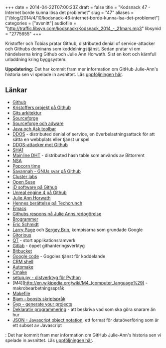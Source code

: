 +++
date = 2014-04-22T07:00:23Z
draft = false
title = "Kodsnack 47 - Internet borde kunna lösa det problemet"
slug = "47"
aliases = ["/blog/2014/4/10/kodsnack-46-internet-borde-kunna-lsa-det-problemet"]
categories = ["avsnitt"]
audiofile = "http://traffic.libsyn.com/kodsnack/Kodsnack_2014_-_21mars.mp3"
libsynid = "2775655"
+++

Kristoffer och Tobias pratar Github, distributed denial of
service-attacker och Githubs dominans som koddelningstjänst. Sedan
pratar vi om händelserna kring Github och Julie Ann Horwath. Sist en
kort och kärnfull urladdning kring byggsystem.

**Uppdatering:** Det har kommit fram mer information om GitHub Julie-Ann's
historia sen vi spelade in avsnittet. Läs [uppföljningen här](http://techcrunch.com/2014/04/21/github-denies-allegations-of-gender-based-harassment-co-founder-preston-werner-resigns/).


## Länkar ##

* [Github](https://www.github.com)
* [Kristoffers projekt på Github](https://github.com/krig)
* [Gits arkitektur](http://aosabook.org/en/git.html)
* [Sourceforge](http://sourceforge.net)
* [Sourceforge och adware](http://sourceforge.net/blog/today-we-offer-devshare-beta-a-sustainable-way-to-fund-open-source-software/)
* [Java och Ask toolbar](http://www.change.org/petitions/oracle-corporation-stop-bundling-ask-toolbar-with-the-java-installer)
* [DDOS](http://en.wikipedia.org/wiki/Ddos#Distributed_attack) - distributed denial of service, en överbelastningsattack för att sätta en webbplats eller tjänst ur spel
* [DDOS-attacker mot Github](https://github.com/blog/1796-denial-of-service-attacks)
* [SHA1](http://en.wikipedia.org/wiki/Sha1)
* [Mainline DHT](http://en.wikipedia.org/wiki/Mainline_DHT) - distributed hash table som används av Bittorrent
* [NSA](http://en.wikipedia.org/wiki/National_Security_Agency)
* [Popcorn time](http://techcrunch.com/2014/03/16/popcorn-time-is-back/)
* [Savannah - GNUs svar på Github](http://savannah.nongnu.org)
* [Cluster labs](http://clusterlabs.org)
* [Open Suse](http://www.opensuse.org/en/)
* [iD software på Github](https://github.com/id-Software)
* [Unreal engine 4 på Github](https://www.unrealengine.com/ue4-on-github)
* [Julie Ann Horwath](http://julieannhorvath.com)
* [Hennes berättelse på Techcrunch](http://techcrunch.com/2014/03/15/julie-ann-horvath-describes-sexism-and-intimidation-behind-her-github-exit/)
* [Emacs](http://www.gnu.org/software/emacs/)
* [Githubs respons på Julie Anns redogörelse](https://github.com/blog/1800-update-on-julie-horvath-s-departure)
* [Brogrammer](http://en.wikipedia.org/wiki/Brogrammer)
* [Eric Schmidt](http://en.wikipedia.org/wiki/Eric_Schmidt)
* [Larry Page](http://en.wikipedia.org/wiki/Larry_Page) och [Sergey Brin](http://en.wikipedia.org/wiki/Sergey_Brin), kompisarna som grundade Google
* [Gitorious](https://gitorious.org)
* [QT](http://qt-project.org) - stort applikationsramverk
* [Gitlab](https://www.gitlab.com) - öppet githanteringsverktyg
* [Bitbucket](https://bitbucket.org)
* [Google code](https://code.google.com) - Gogoles tjänst för koddelande
* [CRM shell](http://savannah.nongnu.org/projects/crmsh/)
* [Automake](http://en.wikipedia.org/wiki/Automake)
* [Cmake](http://en.wikipedia.org/wiki/Cmake)
* [setup.py - distverktyg för Python](http://stackoverflow.com/questions/1471994/what-is-setup-py)
* [M4](http://en.wikipedia.org/wiki/M4_(computer_language%29) - makrobearbetningsspråk
* [Makefile](http://en.wikipedia.org/wiki/Makefile)
* [Bjam - boosts skriptspråk](http://www.boost.org/boost-build2/doc/html/bbv2/jam.html)
* [Gyp - generate your projects](https://code.google.com/p/gyp/w/list)
* [Deklarativ programmering](http://en.wikipedia.org/wiki/Declarative_programming) - att beskriva vad som ska göra snarare än hur
* [JSON - Javascript object notation](http://json.org), ett format för dataöverföring som är ett subset av Javascript

: Det har kommit fram mer information om GitHub Julie-Ann's historia sen vi spelade in avsnittet. Läs [uppföljningen här](http://techcrunch.com/2014/04/21/github-denies-allegations-of-gender-based-harassment-co-founder-preston-werner-resigns/). 

